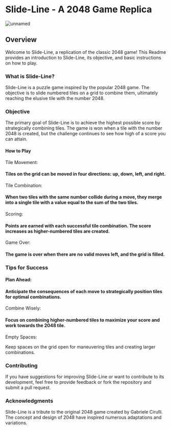 # Slide-Line - A 2048 Game Replica

![unnamed](https://github.com/Miteto08/holbertonschool-interview/assets/136317791/534e27f4-7932-4c72-a077-e9bc5b6f48e5)

## Overview
Welcome to Slide-Line, a replication of the classic 2048 game! This Readme provides an introduction to Slide-Line, its objective, and basic instructions on how to play.

### What is Slide-Line?
Slide-Line is a puzzle game inspired by the popular 2048 game. The objective is to slide numbered tiles on a grid to combine them, ultimately reaching the elusive tile with the number 2048.

### Objective
The primary goal of Slide-Line is to achieve the highest possible score by strategically combining tiles. The game is won when a tile with the number 2048 is created, but the challenge continues to see how high of a score you can attain.

#### How to Play
Tile Movement:

#### Tiles on the grid can be moved in four directions: up, down, left, and right.
Tile Combination:

#### When two tiles with the same number collide during a move, they merge into a single tile with a value equal to the sum of the two tiles.
Scoring:

#### Points are earned with each successful tile combination. The score increases as higher-numbered tiles are created.
Game Over:

#### The game is over when there are no valid moves left, and the grid is filled.

### Tips for Success

#### Plan Ahead:

#### Anticipate the consequences of each move to strategically position tiles for optimal combinations.
Combine Wisely:

#### Focus on combining higher-numbered tiles to maximize your score and work towards the 2048 tile.
Empty Spaces:

Keep spaces on the grid open for maneuvering tiles and creating larger combinations.

### Contributing
If you have suggestions for improving Slide-Line or want to contribute to its development, feel free to provide feedback or fork the repository and submit a pull request.

### Acknowledgments
Slide-Line is a tribute to the original 2048 game created by Gabriele Cirulli. The concept and design of 2048 have inspired numerous adaptations and variations.
